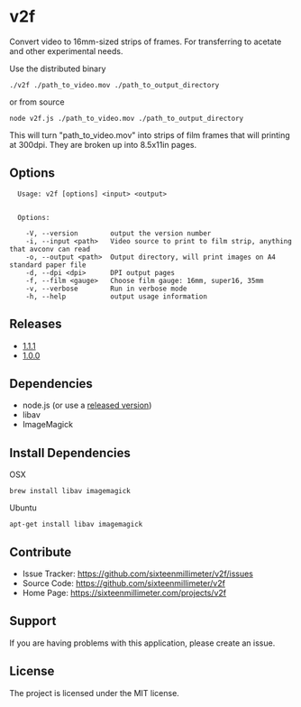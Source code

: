 v2f
========

Convert video to 16mm-sized strips of frames. For transferring to acetate and other experimental needs.

Use the distributed binary

    ./v2f ./path_to_video.mov ./path_to_output_directory

or from source

	node v2f.js ./path_to_video.mov ./path_to_output_directory

This will turn "path_to_video.mov" into strips of film frames that will printing at 300dpi. They are broken up into 8.5x11in pages.

Options
-------

```
  Usage: v2f [options] <input> <output>


  Options:

    -V, --version        output the version number
    -i, --input <path>   Video source to print to film strip, anything that avconv can read
    -o, --output <path>  Output directory, will print images on A4 standard paper file
    -d, --dpi <dpi>      DPI output pages
    -f, --film <gauge>   Choose film gauge: 16mm, super16, 35mm
    -v, --verbose        Run in verbose mode
    -h, --help           output usage information
```

Releases
--------

* [1.1.1](https://github.com/sixteenmillimeter/v2f/releases/tag/1.1.1)
* [1.0.0](https://github.com/sixteenmillimeter/v2f/releases/tag/1.0.0)


Dependencies
------------

- node.js (or use a [released version](https://github.com/sixteenmillimeter/v2f/releases/))
- libav
- ImageMagick

Install Dependencies
--------------------

OSX

	brew install libav imagemagick

Ubuntu

	apt-get install libav imagemagick



Contribute
----------

- Issue Tracker: https://github.com/sixteenmillimeter/v2f/issues
- Source Code: https://github.com/sixteenmillimeter/v2f
- Home Page: https://sixteenmillimeter.com/projects/v2f

Support
-------

If you are having problems with this application, please create an issue.

License
-------

The project is licensed under the MIT license.
